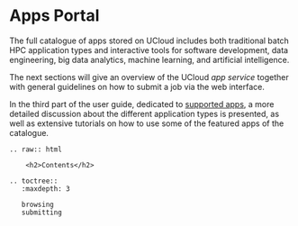 # Apps Portal

The full catalogue of apps stored on UCloud includes both traditional batch HPC application types and interactive tools for software development, data engineering, big data analytics, machine learning, and artificial intelligence.

The next sections will give an overview of the UCloud _app service_ together with general guidelines on how to submit a job via the web interface.

In the third part of the user guide, dedicated to [supported apps](../Apps/type.md), a more detailed discussion about the different application types is presented, as well as extensive tutorials on how to use some of the featured apps of the catalogue.

```{eval-rst}
.. raw:: html

    <h2>Contents</h2>

.. toctree::
   :maxdepth: 3

   browsing
   submitting
```
